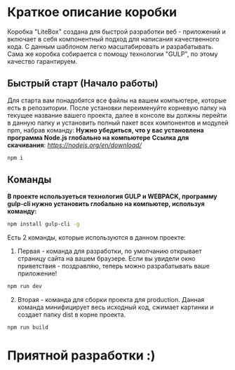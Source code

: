 # Краткое описание коробки

Коробка "LiteBox" создана для быстрой разработки веб - приложений и включает в себя компонентный подход для написания качественного кода. С данным шаблоном легко масштабировать и разрабатывать. Сама же коробка собирается с помощу технологии "GULP", по этому качество гарантируем.

## Быстрый старт (Начало работы)

Для старта вам понадобятся все файлы на вашем компьютере, которые есть в репозитории. После установки переименуйте корневую папку на текущее название вашего проекта, далее в консоле вы должны перейти в данную папку и установить полный пакет всех компонентов и модулей npm, набрав команду:
**Нужно убедиться, что у вас установлена программа Node.js глобально на компьютере**
**Ссылка для скачивания**: *https://nodejs.org/en/download/*

```bash
npm i
```

## Команды

**В проекте используеться технология GULP и WEBPACK, программу gulp-cli нужно установить глобально на компьютер, используя команду:**

```bash
npm install gulp-cli -g
```

Есть 2 команды, которые используются в данном проекте:

1. Первая - команда для разработки, по умолчанию открывает страницу сайта на вашем браузере. Если вы увидели окно приветствия - поздравляю, теперь можно разрабатывать ваше приложение!

```bash
npm run dev
```

2. Вторая - команда для сборки проекта для production. Данная команда минифицирует весь исходный код, сжимает картинки и создает папку dist в корне проекта. 

```bash
npm run build
```

# Приятной разработки :)
